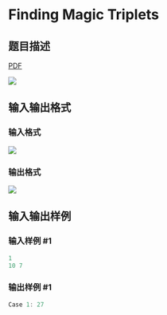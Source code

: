 # Finding Magic Triplets

## 题目描述

[problemUrl]: https://uva.onlinejudge.org/index.php?option=com_onlinejudge&Itemid=8&category=279&page=show_problem&problem=3860

[PDF](https://uva.onlinejudge.org/external/124/p12429.pdf)

![](https://cdn.luogu.com.cn/upload/vjudge_pic/UVA12429/f3283210b85f6ca85b4ca4b3b1ca9cb5a76ef12e.png)

## 输入输出格式

### 输入格式

![](https://cdn.luogu.com.cn/upload/vjudge_pic/UVA12429/9175ca17eda2b6baafc79db9630c08a3a8f9de89.png)

### 输出格式

![](https://cdn.luogu.com.cn/upload/vjudge_pic/UVA12429/b197716e7b97002af2a0b56b8e230505ed1d1339.png)

## 输入输出样例

### 输入样例 #1

```cpp
1
10 7
```


### 输出样例 #1

```cpp
Case 1: 27
```


